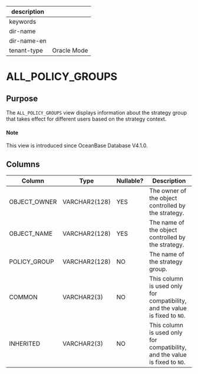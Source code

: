 | description ||
|---|---|
| keywords ||
| dir-name ||
| dir-name-en ||
| tenant-type | Oracle Mode |

# ALL_POLICY_GROUPS

## Purpose

The `ALL_POLICY_GROUPS` view displays information about the strategy group that takes effect for different users based on the strategy context. 

<main id="notice" type='explain'>
  <h4>Note</h4>
  <p>This view is introduced since OceanBase Database V4.1.0. </p>
</main>

## Columns

| Column | Type | Nullable? | Description |
| --- | --- | --- | --- |
| OBJECT_OWNER | VARCHAR2(128) | YES | The owner of the object controlled by the strategy. |
| OBJECT_NAME | VARCHAR2(128) | YES | The name of the object controlled by the strategy. |
| POLICY_GROUP | VARCHAR2(128) | NO | The name of the strategy group. |
| COMMON | VARCHAR2(3) | NO | This column is used only for compatibility, and the value is fixed to `NO`.  |
| INHERITED | VARCHAR2(3) | NO | This column is used only for compatibility, and the value is fixed to `NO`.  |
